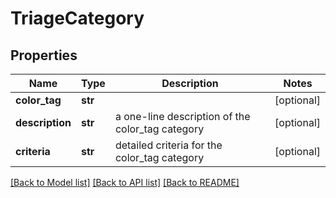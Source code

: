 # TriageCategory

## Properties
Name | Type | Description | Notes
------------ | ------------- | ------------- | -------------
**color_tag** | **str** |  | [optional] 
**description** | **str** | a one-line description of the color_tag category | [optional] 
**criteria** | **str** | detailed criteria for the color_tag category | [optional] 

[[Back to Model list]](../README.md#documentation-for-models) [[Back to API list]](../README.md#documentation-for-api-endpoints) [[Back to README]](../README.md)

